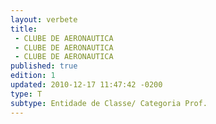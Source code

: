 ```yaml
---
layout: verbete
title:
 - CLUBE DE AERONAUTICA
 - CLUBE DE AERONAUTICA
 - CLUBE DE AERONAUTICA
published: true
edition: 1  
updated: 2010-12-17 11:47:42 -0200
type: T
subtype: Entidade de Classe/ Categoria Prof.
---
```


